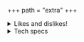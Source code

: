 +++ path = "extra" +++

<details><summary>Likes and dislikes!</summary>
<div style="font-size:75%";>
    
| ### I like:<br>* Transformers (mainly Animated and G1)<br>* Blitzwing!<br>* obscure knockoffs of Transformers toys, esp of Animated<br>* hosting services on my site!<br>* media preservation by any means necessary<br>* Absolute anarchy.<br>* gardening!<br>* attempting to write fanfic<br>* Consolas, my favorite font<br>* Responsible "AI"/machine learning (As in, not-for-profit, ethical models. I think AI should be used to benefit sentient folks, not replace them!) | ### I dislike:<br>* the state<br>* politicians (including "lesser evil"-style rhetoric), cops, prisons<br>* Transformers humanizations (I won't attack, but I suggest you don't show them around me)<br>* ABA and the special "education"/segregation system (as a survivor)<br>* Ableists, eugenicists, and their supporters<br>* People who deny the scientific fact that fiction affects reality or refuse to be critical of what they consume<br>* Negative confrontations<br>* Object shows (These aren't just a dislike, they're a trigger. If you don't know what these are, don't worry about it. If you do, do not bring them up around me.)<br>* Lewd/NSFW content due to trauma<br>* Only a minor dislike but I'm not really a fan of Blackarachnia.|
|-------------------------------------------------------------------------------------------------------------------------------------------------------------------------------------------------------------------------------------------------------------------------------------------------------------------------------------------------------------------------------------------------------------------------------------------------------------------|-------------------------------------------------------------------------------------------------------------------------------------------------------------------------------------------------------------------------------------------------------------------------------------------------------------------------------------------------------------------------------------------------------------------------------------------------------------------------------------------------------------------------------------------------------------------------------------------------------------------|

</div></details>
<details><summary>Tech specs</summary>

### Main PC: Dell Inspiron 3650 [pic](/dellpc.png)
* Intel© Core™ i5-6400 CPU @ 2.70GHz × 4
* 8GB RAM, 1TB~ HDD
* OS is Linux Mint 22 Cinnamon
* Monitor is Acer AL1916W, black

### Phone: ZTE Avid 4 [pic](/ztephone.png)
* Hand-me-down
* Degoogled as much as possible, demetro'd, and deFacebooked via ADB.
* 2GB RAM
* Getting a data sim from JMP.Chat when that's ready

### Emergency Laptop: Dell Latitude 5400 [pic](/delllaptop.png)
* Intel© Core™ i5-8365 CPU @ 1.60GHz 
* OS is Manjaro Linux with KDE Plasma environment (formerly Windows 10!)
* Broken Q and W keys
* 8GB RAM
</details>
